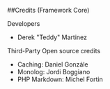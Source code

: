 ##Credits 
(Framework Core)

Developers
- Derek "Teddy" Martinez

Third-Party Open source credits
- Caching: Daniel Gonzále
- Monolog: Jordi Boggiano
- PHP Markdown: Michel Fortin